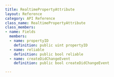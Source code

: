 ```yaml
---
title: RealtimePropertyAttribute
layout: Reference
category: API Reference
class_name: RealtimePropertyAttribute
class_members:
- name: Fields
  members:
  - name: propertyID
    definition: public uint propertyID
  - name: reliable
    definition: public bool reliable
  - name: createDidChangeEvent
    definition: public bool createDidChangeEvent

---
```

